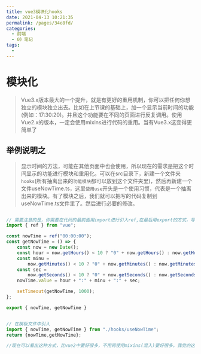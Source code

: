 ```yaml
---
title: vue3模块化hooks
date: 2021-04-13 10:21:35
permalink: /pages/34e8fd/
categories:
  - 前端
  - 0》笔记
tags:
  - 
---
```


# 模块化
> Vue3.x版本最大的一个提升，就是有更好的重用机制，你可以把任何你想独立的模块独立出去。比如在上节课的基础上，加一个显示当前时间的功能(例如：17:30:20)。并且这个功能要在不同的页面进行反复调用。使用Vue2.x的版本，一定会使用mixins进行代码的重用。当有Vue3.x这变得更简单了

## 举例说明之
> 显示时间的方法，可能在其他页面中也会使用，所以现在的需求是把这个时间显示的功能进行模块和重用化。可以在src目录下，新建一个文件夹`hooks`(所有抽离出来的`功能模块`都可以放到这个文件夹里)，然后再新建一个文件useNowTime.ts，这里`使用use`开头是一个使用习惯，代表是一个抽离出来的模块。有了模块之后，我们就可以把写的代码复制到useNowTime.ts文件里了。然后进行必要的修改。

```ts

// 需要注意的是，你需要在代码的最前面用import进行引入ref,在最后用export的方式，导出nowTime和getNowTime.
import { ref } from "vue";

const nowTime = ref("00:00:00");
const getNowTime = () => {
    const now = new Date();
    const hour = now.getHours() < 10 ? "0" + now.getHours() : now.getHours();
    const minu =
        now.getMinutes() < 10 ? "0" + now.getMinutes() : now.getMinutes();
    const sec =
        now.getSeconds() < 10 ? "0" + now.getSeconds() : now.getSeconds();
    nowTime.value = hour + ":" + minu + ":" + sec;

    setTimeout(getNowTime, 1000);
};

export { nowTime, getNowTime }
```

```ts

// 在模板文件中引入
import { nowTime, getNowTime } from "./hooks/useNowTime";
return {nowTime,getNowTime};

//现在可以看出这种方式，比vue2中要好很多，不用再使用mixins(混入)要好很多。我觉的这个算是Vue3.x一个非常重要的改进。
```
